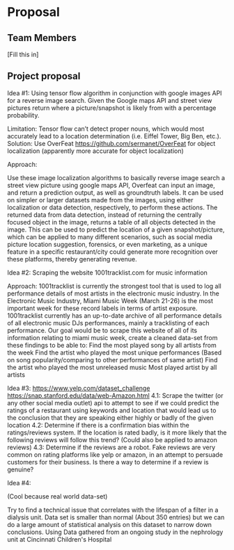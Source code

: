 # Proposal

## Team Members

[Fill this in]

## Project proposal

Idea #1:
Using tensor flow algorithm in conjunction with google images API for a reverse image search. Given the Google maps API and street view pictures return where a picture/snapshot is likely from with a percentage probability.

Limitation: Tensor flow can’t detect proper nouns, which would most accurately lead to a location determination (i.e. Eiffel Tower, Big Ben, etc.).
Solution: Use OverFeat https://github.com/sermanet/OverFeat for object localization (apparently more accurate for object localization)

Approach:

Use these image localization algorithms to basically reverse image search a street view picture using google maps API, Overfeat can input an image, and return a prediction output, as well as groundtruth labels. It can be used on simpler or larger datasets made from the images, using either localization or data detection, respectively, to perform these actions. The returned data from data detection, instead of returning the centrally focused object in the image, returns a table of all objects detected in the image. This can be used to predict the location of a given snapshot/picture, which can be applied to many different scenarios, such as social media picture location suggestion, forensics, or even marketing, as a unique feature in a specific restaurant/city could generate more recognition over these platforms, thereby generating revenue.


Idea #2:
Scraping the website 1001tracklist.com for music information

Approach:
1001tracklist is currently the strongest tool that is used to log all performance details of most artists in the electronic music industry. In the Electronic Music Industry, Miami Music Week (March 21-26) is the most important week for these record labels in terms of artist exposure. 1001tracklist currently has an up-to-date archive of all performance details of all electronic music DJs performances, mainly a tracklisting of each performance. Our goal would be to scrape this website of all of its information relating to miami music week, create a cleaned data-set from these findings to be able to:
	Find the most played song by all artists from the week
	Find the artist who played the most unique performances (Based on song popularity/comparing to other performances of same artist)
	Find the artist who played the most unreleased music
	Most played artist by all artists




Idea #3:
https://www.yelp.com/dataset_challenge
https://snap.stanford.edu/data/web-Amazon.html
4.1: Scrape the twitter (or any other social media outlet) api to attempt to see if we could predict the ratings of a restaurant using keywords and location that would lead us to the conclusion that they are speaking either highly or badly of the given location
4.2: Determine if there is a confirmation bias within the ratings/reviews system. If the location is rated badly, is it more likely that the following reviews will follow this trend? (Could also be applied to amazon reviews)
4.3: Determine if the reviews are a robot. Fake reviews are very common on rating platforms like yelp or amazon, in an attempt to persuade customers for their business. Is there a way to determine if a review is genuine?

Idea #4:

(Cool because real world data-set)

Try to find a technical issue that correlates with the lifespan of a filter in a dialysis unit. Data set is smaller than normal (About 350 entries) but we can do a large amount of statistical analysis on this dataset to narrow down conclusions. Using Data gathered from an ongoing study in the nephrology unit at Cincinnati Children's Hospital
